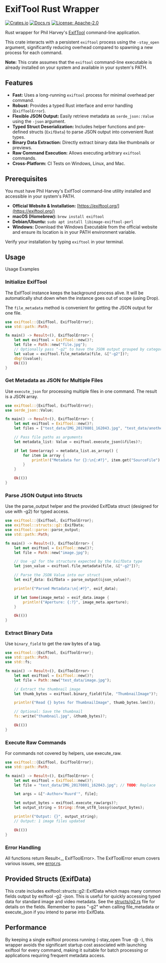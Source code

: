 # ExifTool Rust Wrapper

[![Crates.io](https://img.shields.io/crates/v/exiftool.svg)](https://crates.io/crates/exiftool) <!-- TODO: Update badge when published -->
[![Docs.rs](https://docs.rs/exiftool/badge.svg)](https://docs.rs/exiftool) <!-- TODO: Update badge when published -->
[![License: Apache-2.0](https://img.shields.io/badge/license-Apache--2.0-blue.svg)](LICENSE.md)

Rust wrapper for Phil Harvey's [ExifTool](https://exiftool.org/) command-line application.

This crate interacts with a persistent `exiftool` process using the `-stay_open` argument, significantly reducing
overhead compared to spawning a new process for each command.

**Note:** This crate assumes that the `exiftool` command-line executable is already installed on your system and
available in your system's PATH.

## Features

* **Fast:** Uses a long-running `exiftool` process for minimal overhead per command.
* **Robust:** Provides a typed Rust interface and error handling (`ExifToolError`).
* **Flexible JSON Output:** Easily retrieve metadata as `serde_json::Value` using the `-json` argument.
* **Typed Struct Deserialization:** Includes helper functions and pre-defined structs (`ExifData`) to parse JSON output
  into convenient Rust types.
* **Binary Data Extraction:** Directly extract binary data like thumbnails or previews.
* **Raw Command Execution:** Allows executing arbitrary `exiftool` commands.
* **Cross-Platform:** CI Tests on Windows, Linux, and Mac.

## Prerequisites

You must have Phil Harvey's ExifTool command-line utility installed and accessible in your system's PATH.

* **Official Website & Installation:** [https://exiftool.org/](https://exiftool.org/)
* **macOS (Homebrew):** `brew install exiftool`
* **Debian/Ubuntu:** `sudo apt install libimage-exiftool-perl`
* **Windows:** Download the Windows Executable from the official website and ensure its location is in your PATH
  environment variable.

Verify your installation by typing `exiftool` in your terminal.

## Usage

Usage Examples

### Initialize ExifTool

The ExifTool instance keeps the background process alive. It will be automatically shut down when the instance goes out
of scope (using Drop).

The `file_metadata` method is convenient for getting the JSON output for one file.

```rust
use exiftool::{ExifTool, ExifToolError};
use std::path::Path;

fn main() -> Result<(), ExifToolError> {
    let mut exiftool = ExifTool::new()?;
    let file = Path::new("file.jpg");
    // Optionally pass "-g2" to have the JSON output grouped by category.
    let value = exiftool.file_metadata(file, &["-g2"])?;
    dbg!(&value);
    Ok(())
}
```

### Get Metadata as JSON for Multiple Files

Use `execute_json` for processing multiple files in one command. The result is a JSON array.

```rust
use exiftool::{ExifTool, ExifToolError};
use serde_json::Value;

fn main() -> Result<(), ExifToolError> {
    let mut exiftool = ExifTool::new()?;
    let files = ["test_data/IMG_20170801_162043.jpg", "test_data/another_image.jpg"]; // TODO: Replace

    // Pass file paths as arguments
    let metadata_list: Value = exiftool.execute_json(&files)?;

    if let Some(array) = metadata_list.as_array() {
        for item in array {
            println!("Metadata for {}:\n{:#?}", item.get("SourceFile").and_then(|v| v.as_str()).unwrap_or("unknown"), item);
        }
    }

    Ok(())
}
```

### Parse JSON Output into Structs

Use the parse_output helper and the provided ExifData struct (designed for use with -g2) for typed access.

```rust
use exiftool::{ExifTool, ExifToolError};
use exiftool::structs::g2::ExifData;
use exiftool::parse::parse_output;
use std::path::Path;

fn main() -> Result<(), ExifToolError> {
    let mut exiftool = ExifTool::new()?;
    let file = Path::new("image.jpg");

    // Use -g2 for the structure expected by the ExifData type
    let json_value = exiftool.file_metadata(file, &["-g2"])?;

    // Parse the JSON Value into our struct
    let exif_data: ExifData = parse_output(&json_value)?;

    println!("Parsed Metadata:\n{:#?}", exif_data);

    if let Some(image_meta) = exif_data.image {
        println!("Aperture: {:?}", image_meta.aperture);
    }

    Ok(())
}
```

### Extract Binary Data

Use `binary_field` to get the raw bytes of a tag.

```rust
use exiftool::{ExifTool, ExifToolError};
use std::path::Path;
use std::fs;

fn main() -> Result<(), ExifToolError> {
    let mut exiftool = ExifTool::new()?;
    let file = Path::new("test_data/image.jpg");

    // Extract the thumbnail image
    let thumb_bytes = exiftool.binary_field(file, "ThumbnailImage")?;

    println!("Read {} bytes for ThumbnailImage", thumb_bytes.len());

    // Optional: Save the thumbnail
    fs::write("thumbnail.jpg", &thumb_bytes)?;

    Ok(())
}
```

### Execute Raw Commands

For commands not covered by helpers, use execute_raw.

```rust
use exiftool::{ExifTool, ExifToolError};
use std::path::Path;

fn main() -> Result<(), ExifToolError> {
    let mut exiftool = ExifTool::new()?;
    let file = "test_data/IMG_20170801_162043.jpg"; // TODO: Replace

    let args = &["-Author='Ruurd'", file];

    let output_bytes = exiftool.execute_raw(args)?;
    let output_string = String::from_utf8_lossy(&output_bytes);

    println!("Output: {}", output_string);
    // Output: 1 image files updated

    Ok(())
}
```

### Error Handling

All functions return Result<_, ExifToolError>. The ExifToolError enum covers various issues,
see [error.rs](src/error.rs).

## Provided Structs (ExifData)

This crate includes exiftool::structs::g2::ExifData which maps many common fields output by exiftool -g2 -json. This is
useful for quickly accessing typed data for standard image and video metadata. See
the [structs/g2.rs](src/structs/g2.rs) file for details
on the fields. Remember to pass "-g2" when calling file_metadata or execute_json if you intend to parse into ExifData.

## Performance

By keeping a single exiftool process running (-stay_open True -@ -), this wrapper avoids the significant startup cost
associated with launching exiftool for every command, making it suitable for batch processing or applications requiring
frequent metadata access.